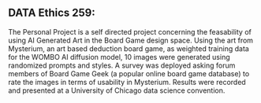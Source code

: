 DATA Ethics 259:
- 
  The Personal Project is a self directed project concerning the feasability of using AI Generated Art in the Board Game design space. Using the art from Mysterium, an art based deduction board game, as weighted training data for the WOMBO AI diffusion model, 10 images were generated using randomized prompts and styles. A survey was deployed asking forum members of Board Game Geek (a popular online board game database) to rate the images in terms of usability in Mysterium. Results were recorded and presented at a University of Chicago data science convention.

  
